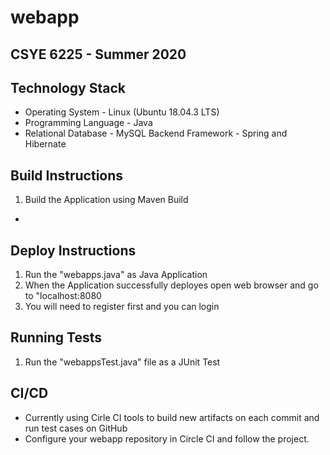 # webapp
## CSYE 6225 - Summer 2020

## Technology Stack
- Operating System - Linux (Ubuntu 18.04.3 LTS)
- Programming Language - Java
- Relational Database - MySQL
Backend Framework - Spring and Hibernate

## Build Instructions
1. Build the Application using Maven Build
-
## Deploy Instructions
1. Run the "webapps.java" as Java Application
2. When the Application successfully deployes open web browser and go to "localhost:8080
3. You will need to register first and you can login

## Running Tests
1. Run the "webappsTest.java" file as a JUnit Test

## CI/CD
- Currently using Cirle CI tools to build new artifacts on each commit and run test cases on GitHub
- Configure your webapp repository in Circle CI and follow the project.
